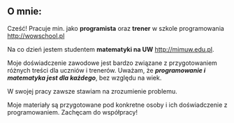 ## O mnie: 

Cześć!
Pracuje min. jako __programista__ oraz __trener__ w szkole programowania http://wowschool.pl

Na co dzień jestem studentem __matematyki na UW__ http://mimuw.edu.pl.

Moje doświadczenie zawodowe jest bardzo związane z przygotowaniem różnych treści dla uczniów i trenerów. Uważam, że ___programowanie i matematyka jest dla każdego___, bez względu na wiek.

W swojej pracy zawsze stawiam na zrozumienie problemu.

Moje materiały są przygotowane pod konkretne osoby i ich doświadczenie z programowaniem. Zachęcam do współpracy!
